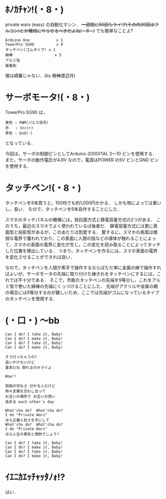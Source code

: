 # ﾎﾉｶﾁｬﾝ!(・8・)
private wars (easy) の自動化マシン．
<del>一週間に50回もライブ(その内30回はフルコン)とか機械にやらせるべきだよね(・8・)</del>
でも簡単なことよ?
```
Arduino Uno            x 1
TowerPro SG90          x 9
タッチペン(ゴムタイプ) x 1
綿棒                   x 5
アルミ箔
接着剤
```

僕は綺羅じゃない．(by <del>夜神</del>渡辺月)

# サーボモータ!(・8・)
TowerPro SG90 は，
```
黄色 : PWM(パルス信号)
赤   : Vcc(+)
茶色 : Gnd(-)
```
となっている．

今回は，サーボの制御ピンとしてArduino のDIGITAL 2〜10 ピンを使用する．
また，サーボの動作電圧が4.8V なので，電源はPOWER の5V ピンとGND ピンを使用する．

# タッチペン!(・8・)
タッチペンを9本買うと，100均でも約1,000円かかる．
しかも物によっては重いし，長い．
なので，タッチペンを9本自作することにした．

スマホのタッチパネルの機構には，抵抗膜方式と静電容量方式の2つがある．
このうち，最近のスマホでよく使われているは後者だ．
静電容量方式には更に表面型と投影型があるが，このあたりは割愛する．
要するに，スマホの表面は微弱な電界で覆われており，この表面に人間の指などの導体が触れることによって，スマホの表面の電界に変化が生じ，この変化を読み取ることによってタッチした位置を検出している．
つまり，タッチペンを作るには，スマホ表面の電界を変化させることができれば良い．

なので，タッチペンを人間が素手で操作するならばただ単に金属の棒で操作すればよいが，サーボモータの先端に取り付けた棒きれをタッチペンにするには，これでは不十分である．
そこで，市販のタッチペンの先端を9等分し，これをアルミ箔で巻いた綿棒の先端にくっつけることにした．
先端がアクリルや金属の網の場合には9等分するのが難しいため，ここでは先端がゴムになっているタイプのタッチペンを使用する．


# (・口・) 〜bb
```
Can I do? I take it, Baby!
Can I do? I make it, Baby!
Can I do? I take it, Baby!
Can I do? I make it, Baby!

そう行っちゃうの?
追いかけないけど
基本だね 群れるのキライよ

Wow!!

孤独の切なさ 分かる人だけど
時々言葉を交わし合って
お互いの場所で お互いの想い
高める each other's day

What'cha do?  What'cha do?
I do "Private Wars"
ほら正義と狡さを手にして
What'cha do?  What'cha do?
I do "Private Wars"
ほら人生の勇気と情熱でしょう?

Can I do? I take it, Baby!
Can I do? I make it, Baby!
Can I do? I take it, Baby!
Can I do? I make it, Baby!
```

# ｲｴﾆｶｴｯﾁｬｯﾀﾉｫ!?
はい．

